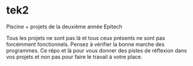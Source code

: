 # tek2
Piscine + projets de la deuxième année Epitech

Tous les projets ne sont pas là et tous ceux présents ne sont pas forcémment fonctionnels. Pensez à vérifier la bonne marche des programmes. Ce répo et là pour vous donner des pistes de réflexion dans vos projets et non pas pour faire le travail à votre place.
